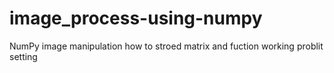 # image_process-using-numpy
NumPy image manipulation how to stroed matrix and fuction working problit setting 
